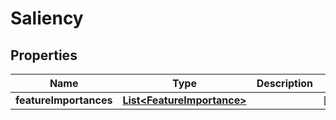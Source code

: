 
# Saliency

## Properties
Name | Type | Description | Notes
------------ | ------------- | ------------- | -------------
**featureImportances** | [**List&lt;FeatureImportance&gt;**](FeatureImportance.md) |  |  [optional]



